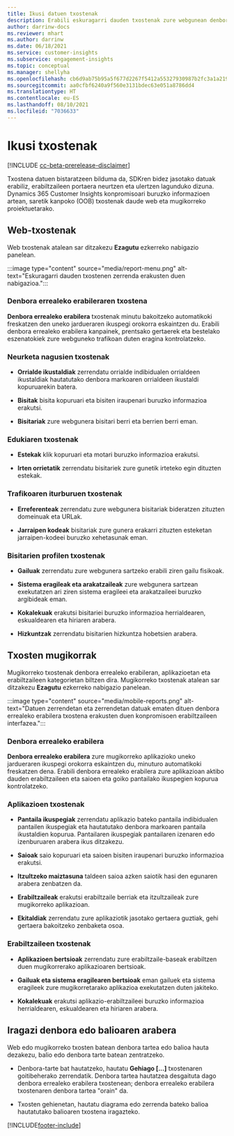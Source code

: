 ```yaml
---
title: Ikusi datuen txostenak
description: Erabili eskuragarri dauden txostenak zure webgunean denbora errealean ikusteko.
author: darrinw-docs
ms.reviewer: mhart
ms.author: darrinw
ms.date: 06/18/2021
ms.service: customer-insights
ms.subservice: engagement-insights
ms.topic: conceptual
ms.manager: shellyha
ms.openlocfilehash: cb6d9ab75b95a5f677d2267f5412a55327930987b2fc3a1a21958633a8116bd2
ms.sourcegitcommit: aa0cfbf6240a9f560e3131bdec63e051a8786dd4
ms.translationtype: HT
ms.contentlocale: eu-ES
ms.lasthandoff: 08/10/2021
ms.locfileid: "7036633"
---
```

# <a name="view-reports"></a>Ikusi txostenak

[!INCLUDE [cc-beta-prerelease-disclaimer](includes/cc-beta-prerelease-disclaimer.md)]

Txostena datuen bistaratzeen bilduma da, SDKren bidez jasotako datuak erabiliz, erabiltzaileen portaera neurtzen eta ulertzen lagunduko dizuna. Dynamics 365 Customer Insights konpromisoari buruzko informazioen artean, saretik kanpoko (OOB) txostenak daude web eta mugikorreko proiektuetarako.  

## <a name="web-reports"></a>Web-txostenak

Web txostenak atalean sar ditzakezu **Ezagutu** ezkerreko nabigazio panelean.

:::image type="content" source="media/report-menu.png" alt-text="Eskuragarri dauden txostenen zerrenda erakusten duen nabigazioa.":::

### <a name="real-time-usage-report"></a>Denbora errealeko erabileraren txostena

**Denbora errealeko erabilera** txostenak minutu bakoitzeko automatikoki freskatzen den uneko jardueraren ikuspegi orokorra eskaintzen du. Erabili denbora errealeko erabilera kanpainek, prentsako gertaerek eta bestelako eszenatokiek zure webguneko trafikoan duten eragina kontrolatzeko.

### <a name="key-metrics-reports"></a>Neurketa nagusien txostenak

- **Orrialde ikustaldiak** zerrendatu orrialde indibidualen orrialdeen ikustaldiak hautatutako denbora markoaren orrialdeen ikustaldi kopuruarekin batera.

- **Bisitak** bisita kopuruari eta bisiten iraupenari buruzko informazioa erakutsi.

- **Bisitariak** zure webgunera bisitari berri eta berrien berri eman.

### <a name="content-reports"></a>Edukiaren txostenak

- **Estekak** klik kopuruari eta motari buruzko informazioa erakutsi.

- **Irten orrietatik** zerrendatu bisitariek zure gunetik irteteko egin dituzten estekak.

### <a name="traffic-sources-reports"></a>Trafikoaren iturburuen txostenak

- **Erreferenteak** zerrendatu zure webgunera bisitariak bideratzen zituzten domeinuak eta URLak.

- **Jarraipen kodeak** bisitariak zure gunera erakarri zituzten esteketan jarraipen-kodeei buruzko xehetasunak eman.

### <a name="visitor-profiles-reports"></a>Bisitarien profilen txostenak

- **Gailuak** zerrendatu zure webgunera sartzeko erabili ziren gailu fisikoak.

- **Sistema eragileak eta arakatzaileak** zure webgunera sartzean exekutatzen ari ziren sistema eragileei eta arakatzaileei buruzko argibideak eman.

- **Kokalekuak** erakutsi bisitariei buruzko informazioa herrialdearen, eskualdearen eta hiriaren arabera.

- **Hizkuntzak** zerrendatu bisitarien hizkuntza hobetsien arabera.

## <a name="mobile-reports"></a>Txosten mugikorrak

Mugikorreko txostenak denbora errealeko erabileran, aplikazioetan eta erabiltzaileen kategorietan biltzen dira. Mugikorreko txostenak atalean sar ditzakezu **Ezagutu** ezkerreko nabigazio panelean.   

:::image type="content" source="media/mobile-reports.png" alt-text="Datuen zerrendetan eta zerrendetan datuak ematen dituen denbora errealeko erabilera txostena erakusten duen konpromisoen erabiltzaileen interfazea.":::   

### <a name="real-time-usage"></a>Denbora errealeko erabilera

**Denbora errealeko erabilera** zure mugikorreko aplikazioko uneko jardueraren ikuspegi orokorra eskaintzen du, minuturo automatikoki freskatzen dena. Erabili denbora errealeko erabilera zure aplikazioan aktibo dauden erabiltzaileen eta saioen eta goiko pantailako ikuspegien kopurua kontrolatzeko.

### <a name="app-reports"></a>Aplikazioen txostenak

- **Pantaila ikuspegiak** zerrendatu aplikazio bateko pantaila indibidualen pantailen ikuspegiak eta hautatutako denbora markoaren pantaila ikustaldien kopurua. Pantailaren ikuspegiak pantailaren izenaren edo izenburuaren arabera ikus ditzakezu.

- **Saioak** saio kopuruari eta saioen bisiten iraupenari buruzko informazioa erakutsi.

- **Itzultzeko maiztasuna** taldeen saioa azken saiotik hasi den egunaren arabera zenbatzen da.

- **Erabiltzaileak** erakutsi erabiltzaile berriak eta itzultzaileak zure mugikorreko aplikazioan.

- **Ekitaldiak** zerrendatu zure aplikaziotik jasotako gertaera guztiak, gehi gertaera bakoitzeko zenbaketa osoa.

### <a name="user-reports"></a>Erabiltzaileen txostenak

- **Aplikazioen bertsioak** zerrendatu zure erabiltzaile-baseak erabiltzen duen mugikorrerako aplikazioaren bertsioak.

- **Gailuak eta sistema eragilearen bertsioak** eman gailuek eta sistema eragileek zure mugikorretarako aplikazioa exekutatzen duten jakiteko.

- **Kokalekuak** erakutsi aplikazio-erabiltzaileei buruzko informazioa herrialdearen, eskualdearen eta hiriaren arabera.

## <a name="filter-by-time-or-value"></a>Iragazi denbora edo balioaren arabera

Web edo mugikorreko txosten batean denbora tartea edo balioa hauta dezakezu, balio edo denbora tarte batean zentratzeko. 

- Denbora-tarte bat hautatzeko, hautatu **Gehiago [...]** txostenaren goitibeherako zerrendatik. Denbora tartea hautatzea desgaituta dago denbora errealeko erabilera txostenean; denbora errealeko erabilera txostenaren denbora tartea "orain" da.

- Txosten gehienetan, hautatu diagrama edo zerrenda bateko balioa hautatutako balioaren txostena iragazteko.

[!INCLUDE[footer-include](../includes/footer-banner.md)]